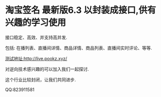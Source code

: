 # 淘宝签名  最新版6.3 以封装成接口,供有兴趣的学习使用

  接口稳定、高效、并支持高并发.
  
  包括: 在播列表、直播间详情、商品详情、商品列表、直播间实时评论、等等.
   
  [测试地址:](http://live.pookz.xyz/)http://live.pookz.xyz/
  
  对逆向技术感兴趣的可以加入我们一起探讨.
  
  这个行业比较封闭，让我们共同进步.
  
  QQ:823911581
